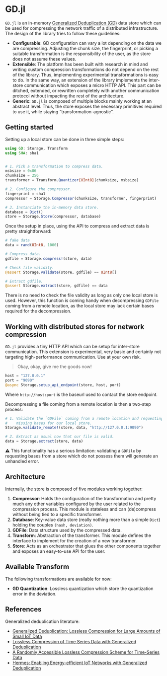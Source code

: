 # GD.jl

`GD.jl` is an in-memory [Generalized Deduplication (GD)][1] data store which can be
used for compressing the network traffic of a distributed infrastructure. The
design of the library tries to follow these guidelines:

- **Configurable**: GD configuration can vary a lot depending on the data we are
  compressing. Adjusting the chunk size, the fingerprint, or picking a suitable
  transformation is the responsibility of the user, as the store does not assume
  these values.
- **Extensible**: The platform has been built with research in mind and writing
  custom compression transformations do not depend on the rest of the library.
  Thus, implementing experimental transformations is easy to do. In the same way,
  an extension of the library implements the inter-store communication which
  exposes a micro HTTP API. This part can be ditched, extended, or rewritten
  completely with another communication protocol without impacting the rest of
  the architecture.
- **Generic**: `GD.jl` is composed of multiple blocks mainly working at an
  abstract level. Thus, the store exposes the necessary primitives required to use
  it, while staying “transformation-agnostic”.
  

## Getting started

Setting up a local store can be done in three simple steps:

```julia
using GD: Storage, Transform
using SHA: sha1


# 1. Pick a transformation to compress data.
msbsize = 0x06
chunksize = 256
transformer = Transform.Quantizer{UInt8}(chunksize, msbsize)

# 2. Configure the compressor.
fingerprint = sha1
compressor = Storage.Compressor(chunksize, transformer, fingerprint)

# 3. Instanciate the in-memory data store.
database = Dict()
store = Storage.Store(compressor, database)
```

Once the setup in place, using the API to compress and extract data is pretty
straightforward:

```julia
# fake data
data = rand(UInt8, 1000)

# Compress data.
gdfile = Storage.compress!(store, data)

# Check file validity.
@assert Storage.validate(store, gdfile) == UInt8[]

# Extract gdfile.
@assert Storage.extract(store, gdfile) == data
```

There is no need to check the file validity as long as only one local store is
used. However, this function is coming handy when decompressing `GDFile` coming
from a remote location, as the local store may lack certain bases required for
the decompression.


## Working with distributed stores for network compression

`GD.jl` provides a tiny HTTP API which can be setup for inter-store communication.
This extension is experimental, very basic and certainly not targeting high-performance
communication. Use at your own risk.

> Okay, okay, give me the goods now!

```julia
host = "127.0.0.1"
port = "9090"
@async Storage.setup_api_endpoint(store, host, port)
```

Where `http://host:port` is the baseurl used to contact the store endpoint.

Decompressing a file coming from a remote location is then a two-step process:

```julia
# 1. Validate the `GDFile` coming from a remote location and requesting the
#    missing bases for our local store. 
Storage.validate_remote!(store, data, "http://127.0.0.1:9090")

# 2. Extract as usual now that our file is valid.
data = Storage.extract(store, data)
```

:warning: This functionality has a serious limitation: validating a `GDFile`
by requesting bases from a store which do not possess them will generate an
unhandled error.


## Architecture

Internally, the store is composed of five modules working together:

1. **Compressor**: Holds the configuration of the transformation and pretty much
   any other variables configured by the user related to the compression process.
   This module is stateless and can (de)compress without being tied to a specific
   transformer.
2. **Database**: Key-value data store (really nothing more than a simple `Dict`)
   holding the couples `(hash, deviation)`.
3. **GDFile**: Data structure used by the compressed data.
4. **Transform**: Abstraction of the transformer. This module defines the
   interface to implement for the creation of a new transformer.
5. **Store**: Acts as an orchestrator that glues the other components together and exposes an easy-to-use API for the user.


## Available Transform

The following transformations are available for now:

- **GD Quantization**: Lossless quantization which store the quantization error
  in the deviation.


## References

Generalized deduplication literature:

- [Generalized Deduplication: Lossless Compression for Large Amounts of Small IoT Data](https://pure.au.dk/portal/files/149814536/EW2019_accepted.pdf)
- [Lossless Compression of Time Series Data with Generalized Deduplication](https://ieeexplore.ieee.org/stamp/stamp.jsp?tp=&arnumber=9013957)
- [A Randomly Accessible Lossless Compression Scheme for Time-Series Data](https://ieeexplore.ieee.org/stamp/stamp.jsp?tp=&arnumber=9155450)
- [Hermes: Enabling Energy-efficient IoT Networks with Generalized Deduplication](https://arxiv.org/pdf/2005.11158.pdf)

[1]: https://pure.au.dk/portal/files/149814536/EW2019_accepted.pdf
